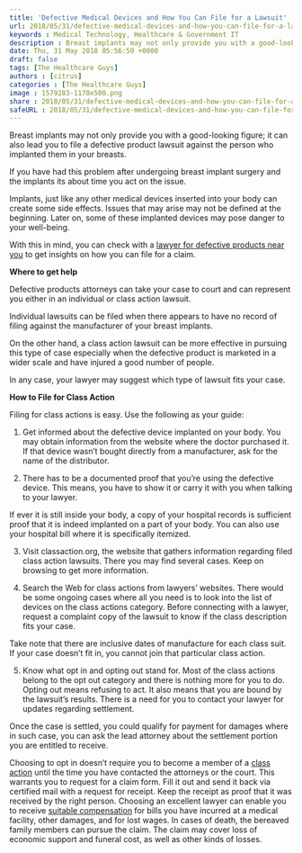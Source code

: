 ```yaml
---
title: 'Defective Medical Devices and How You Can File for a Lawsuit'
url: 2018/05/31/defective-medical-devices-and-how-you-can-file-for-a-lawsuit/
keywords : Medical Technology, Healthcare & Government IT
description : Breast implants may not only provide you with a good-looking figure; it can also lead you to file a defective product lawsuit against the person who implanted them in your breasts. 
date: Thu, 31 May 2018 05:56:59 +0000
draft: false
tags: [The Healthcare Guys]
authors : [citrus]
categories : [The Healthcare Guys]
image : 1579283-1170x500.png
share : 2018/05/31/defective-medical-devices-and-how-you-can-file-for-a-lawsuit/
safeURL : 2018/05/31/defective-medical-devices-and-how-you-can-file-for-a-lawsuit/
---
```


Breast implants may not only provide you with a good-looking figure; it can also lead you to file a defective product lawsuit against the person who implanted them in your breasts. 

If you have had this problem after undergoing breast implant surgery and the implants its about time you act on the issue. 

Implants, just like any other medical devices inserted into your body can create some side effects. Issues that may arise may not be defined at the beginning. Later on, some of these implanted devices may pose danger to your well-being. 

With this in mind, you can check with a [lawyer for defective products near you](https://www.legalmatch.com/defective-products-lawyers.html) to get insights on how you can file for a claim. 

**Where to get help** 

Defective products attorneys can take your case to court and can represent you either in an individual or class action lawsuit.

 Individual lawsuits can be filed when there appears to have no record of filing against the manufacturer of your breast implants.

  On the other hand, a class action lawsuit can be more effective in pursuing this type of case especially when the defective product is marketed in a wider scale and have injured a good number of people. 

  In any case, your lawyer may suggest which type of lawsuit fits your case. 

  **How to File for Class Action** 

  Filing for class actions is easy. Use the following as your guide: 

  1. Get informed about the defective device implanted on your body. You may obtain information from the website where the doctor purchased it. If that device wasn’t bought directly from a manufacturer, ask for the name of the distributor. 

  2. There has to be a documented proof that you’re using the defective device. This means, you have to show it or carry it with you when talking to your lawyer. 

  If ever it is still inside your body, a copy of your hospital records is sufficient proof that it is indeed implanted on a part of your body. You can also use your hospital bill where it is specifically itemized. 

  3. Visit classaction.org, the website that gathers information regarding filed class action lawsuits. There you may find several cases. Keep on browsing to get more information. 

  4. Search the Web for class actions from lawyers’ websites. There would be some ongoing cases where all you need is to look into the list of devices on the class actions category. Before connecting with a lawyer, request a complaint copy of the lawsuit to know if the class description fits your case. 

  Take note that there are inclusive dates of manufacture for each class suit. If your case doesn’t fit in, you cannot join that particular class action. 


  5. Know what opt in and opting out stand for. Most of the class actions belong to the opt out category and there is nothing more for you to do. Opting out means refusing to act. It also means that you are bound by the lawsuit’s results. There is a need for you to contact your lawyer for updates regarding settlement.


   Once the case is settled, you could qualify for payment for damages where in such case, you can ask the lead attorney about the settlement portion you are entitled to receive. 

   Choosing to opt in doesn’t require you to become a member of a [class action](https://www.legalmatch.com/law-library/article/class-action-lawyers.html) until the time you have contacted the attorneys or the court. This warrants you to request for a claim form. Fill it out and send it back via certified mail with a request for receipt. Keep the receipt as proof that it was received by the right person. Choosing an excellent lawyer can enable you to receive [suitable compensation](http://www.ginsburg-law.com/file-lawsuit-defective-medical-implants-and-devices/) for bills you have incurred at a medical facility, other damages, and for lost wages. In cases of death, the bereaved family members can pursue the claim. The claim may cover loss of economic support and funeral cost, as well as other kinds of losses.